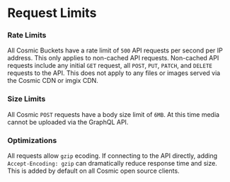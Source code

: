 # Request Limits
### Rate Limits
All Cosmic Buckets have a rate limit of `500` API requests per second per IP address. This only applies to non-cached API requests. Non-cached API requests include any initial `GET` request, all `POST`, `PUT`, `PATCH`, and `DELETE` requests to the API. This does not apply to any files or images served via the Cosmic CDN or imgix CDN. 

### Size Limits
All Cosmic `POST` requests have a body size limit of `6MB`. At this time media cannot be uploaded via the GraphQL API.

### Optimizations
All requests allow `gzip` ecoding. If connecting to the API directly, adding `Accept-Encoding: gzip` can dramatically reduce response time and size. This is added by default on all Cosmic open source clients.